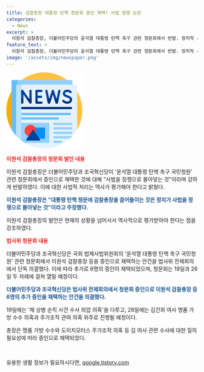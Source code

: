 ```yaml
---
title: 검찰총장 대통령 탄핵 청문회 증인 채택! 사법 정쟁 논란
categories:
  - News
excerpt: >
  이원석 검찰총장, 더불어민주당의 윤석열 대통령 탄핵 촉구 관련 청문회에서 반발. 정치적 사안에 사법을 끌어들이는 것에 대해 비판했으며, 출석 여부에 대해서는 추후 결정할 것이라고 밝혔다. 법사위 청문회는 19일과 26일으로 나뉘어, 증인들은 26일에 출석할 예정이며, 김건희 여사 명품 가방 수수 의혹과 주가조작 관련 수사에 대한 질의가 예정돼 있다.
feature_text: >
  이원석 검찰총장, 더불어민주당의 윤석열 대통령 탄핵 촉구 관련 청문회에서 반발. 정치적 사안에 사법을 끌어들이는 것에 대해 비판했으며, 출석 여부에 대해서는 추후 결정할 것이라고 밝혔다. 법사위 청문회는 19일과 26일으로 나뉘어, 증인들은 26일에 출석할 예정이며, 김건희 여사 명품 가방 수수 의혹과 주가조작 관련 수사에 대한 질의가 예정돼 있다.
image: '/assets/img/newspaper.png'
---
```


<p><img src="/assets/img/newspaper.png" alt="kimp 속보" /></p>

<p><b><span style="color: #ee2323;">이원석 검찰총장의 청문회 발언 내용</span></b></p>

<p>이원석 검찰총장은 더불어민주당과 조국혁신당이 ‘윤석열 대통령 탄핵 촉구 국민청원’ 관련 청문회에서 증인으로 채택한 것에 대해 "사법을 정쟁으로 몰아넣는 것"이라며 강하게 반발하였다. 이에 대한 사법적 처리는 역사가 평가해야 한다고 밝혔다.</p>

<p><b><span style="color: #1a5490;">이원석 검찰총장은 "대통령 탄핵 청문에 검찰총장을 끌어들이는 것은 정치가 사법을 정쟁으로 몰아넣는 것"이라고 주장했다.</span></b></p>

<p>이원석 검찰총장의 발언은 현재의 상황을 넘어서서 역사적으로 평가받아야 한다는 점을 강조하였다.</p>

<p><b><span style="color: #ee2323;">법사위 청문회 내용</span></b></p>

<p>더불어민주당과 조국혁신당은 국회 법제사법위원회의 '윤석열 대통령 탄핵 촉구 국민청원' 관련 청문회에서 이원석 검찰총장 등을 증인으로 채택하는 안건을 법사위 전체회의에서 단독 의결했다. 이에 따라 추가로 6명의 증인이 채택되었으며, 청문회는 19일과 26일 두 차례에 걸쳐 열릴 예정이다.</p>

<p><b><span style="color: #1a5490;">더불어민주당과 조국혁신당은 법사위 전체회의에서 청문회 증인으로 이원석 검찰총장 등 6명의 추가 증인을 채택하는 안건을 의결했다.</span></b></p>

<p>19일에는 '채 상병 순직 사건 수사 외압 의혹'을 다루고, 26일에는 김건희 여사 명품 가방 수수 의혹과 주가조작 관여 의혹 위주로 진행될 예정이다.</p>

<p>총장은 명품 가방 수수와 도이치모터스 주가조작 의혹 등 김 여사 관련 수사에 대한 질의 필요성에 따라 증인으로 채택되었다.</p>

<p data-ke-size="size16">&nbsp;</p>
유용한 생활 정보가 필요하시다면, <a href="https://qoogle.tistory.com" rel="dofollow">qoogle.tistory.com</a>


